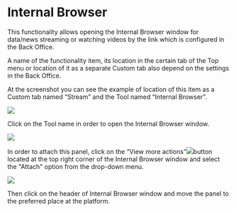 # Internal Browser

This functionality allows opening the Internal Browser window for data/news streaming or watching videos by the link which is configured in the Back Office. 

A name of the functionality item, its location in the certain tab of the Top menu or location of it as a separate Custom tab also depend on the settings in the Back Office.

At the screenshot you can see the example of location of this item as a Custom tab named “Stream” and the Tool named “Internal Browser”.

![](../../../.gitbook/assets/1%20%2862%29.png)

Click on the Tool name in order to open the Internal Browser window.

![](../../../.gitbook/assets/2%20%2849%29.png)

In order to attach this panel, click on the “View more actions”![](https://lh4.googleusercontent.com/qyPYZLtF_34SUxXLw46JutMYHiFXq-4Uk36NySpq5cBN8vXi06IXkp_ZRgtvoU_-hXTvAjUdjDikQemzBHt67Yc8nIeRX_C9EXm_OOD1mGvXoZOX8zV1cbg7bhkjK_LuclDBKHTA)button located at the top right corner of the Internal Browser window and select the "Attach" option from the drop-down menu. 

![](https://lh6.googleusercontent.com/WNgj2vws8kCvAOK51bpUQQH99qEOyLpnLWnQ8G5TayrXp5XoHWoMSvr5QNAZBrpMHnxRTOsZKDxe9ekPTIcB9RWrh-lLA29Cu8XZuYd3PbbsJXaGjz69tTDJVhhggDT4Mgu6G9Yr)

Then click on the header of Internal Browser window and move the panel to the preferred place at the platform.

